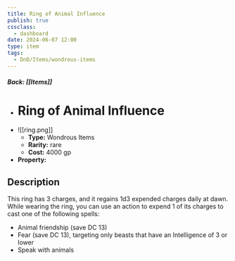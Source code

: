 ```yaml
---
title: Ring of Animal Influence
publish: true
cssclass:
  - dashboard
date: 2024-06-07 12:00
type: item
tags:
  - DnD/Items/wondrous-items
---
```


##### Back: [[Items]]

- # Ring of Animal Influence
- ![[ring.png]]
    - **Type:** Wondrous Items
    - **Rarity:** rare
    - **Cost:** 4000 gp
- **Property:** 



## Description 

This ring has 3 charges, and it regains 1d3 expended charges daily at dawn. While wearing the ring, you can use an action to expend 1 of its charges to cast one of the following spells:<ul><li>Animal friendship (save DC 13)</li><li>Fear (save DC 13), targeting only beasts that have an Intelligence of 3 or lower</li><li>Speak with animals</li></ul>
